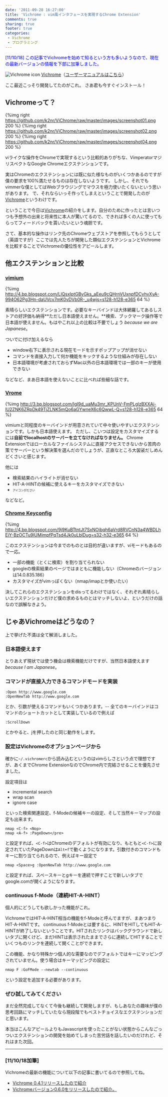 ```yaml
---
date: '2011-09-28 16:27:00'
title: 'Vichrome : vim風インタフェースを実現するChrome Extension'
comments: true
sharing: true
footer: true
categories:
 - Vichrome
 - プログラミング
---
```

[1]: http://3.bp.blogspot.com/-znVUKjoHsnw/ToMAQ9EvSTI/AAAAAAAAAHE/2yH3d7trWhg/s1600/128.png
[2]: https://chrome.google.com/webstore/detail/gghkfhpblkcmlkmpcpgaajbbiikbhpdi
[3]: https://github.com/k2nr/ViChrome/wiki/Vichrome-User-Manual

<span style="color: blue;">
[11/10/18]
この記事でVichromeを始めて知るという方も多いようなので、現在の最新バージョンの情報を下部に加筆しました。
</span>

![Vichrome icon][1]
[Vichrome][2]</span>（[ユーザーマニュアルはこちら][3]）

ここ最近こっそり開発してたのがこれ。
さあ君も今すぐインストール！

## Vichromeって？

{%img right https://github.com/k2nr/ViChrome/raw/master/images/screenshot01.png 200 %}
{%img right https://github.com/k2nr/ViChrome/raw/master/images/screenshot02.png 200 %}
{%img right https://github.com/k2nr/ViChrome/raw/master/images/screenshot04.png 200 %}

viライクな操作をChromeで実現するという比較的ありがちな、VimperatorマジリスペクトなGoogle Chromeエクステンションです。

実はChromeのエクステンションには既に似た様なものがいくつかあるのですが僕の要求を100%満たせるものは存在しないようです。
しかし、それでもvimmerな僕としてはWebブラウジングでマウスを極力使いたくないという思いがあります。
で、それならいっそ作ってしまえということで開発したのが[Vichrome][2]というわけです。

ということで今日は[Vichrome][2]の紹介をします。自分のために作ったとは言いつつも予想外の出来と将来性に本人が驚いてるので、できれば多くの人に使ってもらってフィードバックを貰いたいという魂胆です。

さて、基本的な操作はリンク先のChromeウェブストアを参照してもらうとして（英語ですが）ここでは先人たちが開発した類似エクステンションとVichromeを比較することでVichromeの優位性をアピールします。

## 他エクステンションと比較
### <a href="https://chrome.google.com/webstore/detail/dbepggeogbaibhgnhhndojpepiihcmeb?hc=search&amp;hcp=main">vimium</a>

{%img http://4.bp.blogspot.com/LlQsxIptGBvGks_aEeu9cQHrnVUxnpfDCvhvXyA-994O62Pg3Hn-daUVcv7mK0vDVb0R-_u4wjs=s128-h128-e365 64 %}

素晴らしいエクステンションです。必要なキーバインドは大体網羅してあるしストアの好評価も納得**ただし日本語使えません。**検索、ブックマーク操作等で日本語が使えません。もはやこれ以上の比較は不要でしょう *because we are Japanese*。

ついでに付け加えるなら

* window右下に表示される現在モードを示すポップアップが消せない
* コマンドを直接入力して何か機能をキックするような仕組みが存在しない
* 日本語環境が考慮されておらずMac以外の日本語環境では一部のキーが使用できない

などなど、まあ日本語を使えないことに比べれば些細な話です。

### <a href="https://chrome.google.com/webstore/detail/godjoomfiimiddapohpmfklhgmbfffjj?hc=search&amp;hcp=main">Vrome</a>

{%img http://3.bp.blogspot.com/IgI9d_uaMu3mr_KPUnV-FmPLglzBXXAi-lU2ZNK6ZRpDk49TjZLNK5mQo6aGYwneX6c6QwwL-Q=s128-h128-e365 64 %}

vimiumと同程度のキーバインドが用意されていて中々使いやすいエクステンションです。しかも日本語使えます。
ただし、こいつは設定をカスタマイズするには**自前でlocalhostのサーバーを立てなければなりません。**
Chrome Extensionではローカルなファイルシステムに直接アクセスできないから苦肉の策でサーバーという解決策を選んだのでしょうが、正直なところ大袈裟だしめんどくさいと感じます。

他には

* 検索結果のハイライトが消せない
* HIT-A-HINTの候補に使えるキーをカスタマイズできない
* <span style="font-size: xx-small;">アイコンがださい</span>

などなど。

### <a href="https://chrome.google.com/webstore/detail/okneonigbfnolfkmfgjmaeniipdjkgkl?hc=search&amp;hcp=main">Chrome Keyconfig</a>

{%img http://4.bp.blogspot.com/9j9KuBTtntJt7SxNOibqh6aVrd8RVCnN3a4WBDLhEiY-BzOCTu9lUMimpfPqTsd4Jk0uLblDug=s32-h32-e365 64 %}

このエクステンションは今までのものとは目的が違いますが、viモードもあるので一応。

* 一部の機能（とくに検索）を割り当てられない
* googleの検索結果のページではまともに機能しない（Chromeのバージョンは14.0.835.186）
* カスタマイズがvimっぽくない（nmap/imapとか使いたい）

決してこれらのエクステンションをdisってるわけではなく、それぞれ素晴らしいエクステンションだけど僕の求めるものとはマッチしないよ、というだけの話なので誤解なきよう。

## じゃあVichromeはどうなの？

上で挙げた不満は全て解消しました。

### 日本語使えます

とりあえず現状では使う機会は検索機能だけですが、当然日本語使えます*because I am Japanese*。

### コマンドが直接入力できるコマンドモードを実装

    :Open http://www.google.com
    :OpenNewTab http://www.google.com

とか、引数が使えるコマンドもいくつかあります。--
全てのキーバインドはコマンドのショートカットとして実装しているので例えば

    :ScrollDown

とかやると、jを押したのと同じ動作をします。

### 設定はVichromeのオプションページから

確かに`~/.vichromerc`から読み込むというのはvimらしさという点で理想ですが、あくまでChrome ExtensionなのでChrome内で完結させることを優先させました。

設定項目は

* incremental search
* wrap scan
* ignore case

といった検索関連設定、f-Modeの候補キーの設定、そして当然キーマップの設定も出来ます。

    nmap <C-f> <Nop>
    nmap <A-f> :PageDown</pre>

と設定すれば、`<C-f>`はChromeのデフォルトが有効になり、もともと`<C-f>`に設定されていたPageDownは`Alt+f`で動くようになります。引数付きのコマンドもキーに割り当てられるので、例えばキー設定で

    nmap <Space>g :OpenNewTab http://www.google.com

と設定すれば、スペースキーとgキーを連続で押すことで新しいタブでgoogle.comが開くようになります。

### continuous f-Mode（連続HIT-A-HINT）

個人的にどうしても欲しかった機能がこれ。

VichromeではHIT-A-HINT相当の機能をf-Modeと呼んでますが、まあつまりHIT-A-HINTです。
continuous f-Modeとは要するに、HINTをHITしてもHIT-A-HINTが終了しないということです。HITされたリンクはバックグラウンドで新しいタブに開くけど、まだHINTは表示されたままでさらに連続してHITすることでいくつものリンクを連続して開くことができます。

この機能、かなり特殊かつ個人的な需要なのでデフォルトではキーにマッピングされていません。使う場合はキーマッピングの設定に

    nmap F :GoFMode --newtab --continuous

という設定を追加する必要があります。

### ぜひ試してみてください
まだ全然完成してなくて今後も継続して開発しますが、もしあなたの趣味が僕の思考回路にマッチしていたなら現段階でもベストチョイスなエクステンションだと思います。

本当はこんなアピールよりもJavascriptを使ったことがない状態からこんなごっついエクステンションの開発を始めてしまった苦労話を話したいのだけれど、それはまた次回。

---

### [11/10/18加筆]

Vichromeの最新の機能について以下の記事に書いてるので参照してね。

* [Vichrome 0.4.1リリースしたので紹介][5]
* [Vichromeバージョン0.6.0をリリースしたので紹介。][6]

[5]: /blog/2011/10/11/vichrome-0-4-1/
[6]: /blog/2011/10/11/vichrome-0-6-0/

